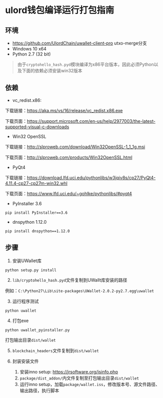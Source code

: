 # ulord钱包编译运行打包指南

## 环境
- https://github.com/UlordChain/uwallet-client-pro utxo-merge分支
- Windows 10 x64
- Python 2.7 (32 bit)
> 由于`cryptohello_hash.pyd`模块编译为x86平台版本，因此必须Python以及下面的依赖必须安装win32版本

## 依赖
- vc_redist.x86:

下载链接：https://aka.ms/vs/16/release/vc_redist.x86.exe

下载页面：https://support.microsoft.com/en-us/help/2977003/the-latest-supported-visual-c-downloads
- Win32 OpenSSL

下载链接：http://slproweb.com/download/Win32OpenSSL-1_1_1g.msi

下载页面：http://slproweb.com/products/Win32OpenSSL.html
- PyQt4

下载链接：https://download.lfd.uci.edu/pythonlibs/w3jqiv8s/cp27/PyQt4-4.11.4-cp27-cp27m-win32.whl

下载页面：https://www.lfd.uci.edu/~gohlke/pythonlibs/#pyqt4

- PyInstaller 3.6

```
pip install PyInstaller==3.6
```

- dnspython 1.12.0

```
pip install dnspython==1.12.0
```

## 步骤
1. 安装UWallet库
```
python setup.py install
```

2. `lib/cryptohello_hash.pyd`文件复制到UWallt库安装的路径

例如：`C:\Python27\Lib\site-packages\UWallet-2.0.2-py2.7.egg\uwallet`

3. 运行程序测试
```
python uwallet
```

4. 打包exe
```
python uwallet_pyinstaller.py
```
打包输出目录`dist/wallet`

5. `blockchain_headers`文件复制到`dist/wallet`

6. 封装安装文件

    1. 安装inno setup: https://jrsoftware.org/isinfo.php
    2. `package/dist_addon/`内文件复制至打包输出目录`dist/wallet`
    3. 运行inno setup，加载`package/wallet.iss`，修改版本号、源文件路径、输出路径，执行脚本